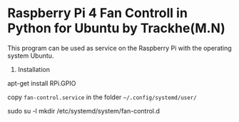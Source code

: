 # Raspberry Pi 4 Fan Controll in Python for Ubuntu by Trackhe(M.N)

This program can be used as service on the Raspberry Pi with the operating system Ubuntu.

1. Installation

apt-get install RPi.GPIO





copy `fan-control.service` in the folder `~/.config/systemd/user/`


sudo su -l
mkdir /etc/systemd/system/fan-control.d
